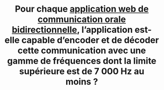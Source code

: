 ---
title: Pour chaque [application web de communication orale bidirectionnelle](#application-web-de-communication-orale-bidirectionnelle), l’application est-elle capable d’encoder et de décoder cette communication avec une gamme de fréquences dont la limite supérieure est de 7 000 Hz au moins ?
---